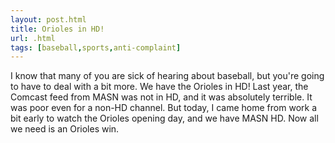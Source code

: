 ```yaml
---
layout: post.html
title: Orioles in HD!
url: .html
tags: [baseball,sports,anti-complaint]
---
```

I know that many of you are sick of hearing about baseball, but you're going to have to deal with a bit more. We have the Orioles in HD! Last year, the Comcast feed from MASN was not in HD, and it was absolutely terrible. It was poor even for a non-HD channel. But today, I came home from work a bit early to watch the Orioles opening day, and we have MASN HD. Now all we need is an Orioles win.
